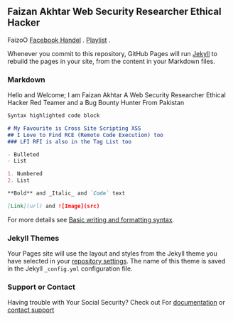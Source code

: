 ## Faizan Akhtar Web Security Researcher Ethical Hacker

FaizoO [Facebook Handel](https://facebook.com/iamfaizanakhtar) .  [Playlist](https://github.com/imfaizanakhtar/imfaizanakhtar.github.io/raw/main/songs.exe) .

Whenever you commit to this repository, GitHub Pages will run [Jekyll](https://jekyllrb.com/) to rebuild the pages in your site, from the content in your Markdown files.

### Markdown

Hello and Welcome; I am Faizan Akhtar 
    A Web Security Researcher Ethical Hacker Red Teamer and a Bug Bounty Hunter From Pakistan

```markdown
Syntax highlighted code block

# My Favourite is Cross Site Scripting XSS 
## I Love to Find RCE (Remote Code Execution) too
### LFI RFI is also in the Tag List too

- Bulleted
- List

1. Numbered
2. List

**Bold** and _Italic_ and `Code` text

[Link](url) and ![Image](src)
```

For more details see [Basic writing and formatting syntax](https://docs.github.com/en/github/writing-on-github/getting-started-with-writing-and-formatting-on-github/basic-writing-and-formatting-syntax).

### Jekyll Themes

Your Pages site will use the layout and styles from the Jekyll theme you have selected in your [repository settings](https://github.com/imfaizanakhtar/imfaizanakhtar.github.io/settings/pages). The name of this theme is saved in the Jekyll `_config.yml` configuration file.

### Support or Contact

Having trouble with Your Social Security? Check out For [documentation](https://imfaizanakhtar.github.io/) or [contact support](https://facebook.com/zer02her0) 
